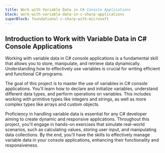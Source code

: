 ```yaml
---
title: Work with Variable Data in C# Console Applications
block: work-with-variable-data-in-c-sharp-applications
superBlock: foundational-c-sharp-with-microsoft
---
```


## Introduction to Work with Variable Data in C# Console Applications

Working with variable data in C# console applications is a fundamental skill that allows you to store, manipulate, and retrieve data dynamically. Understanding how to effectively use variables is crucial for writing efficient and functional C# programs.

The goal of this project is to master the use of variables in C# console applications. You'll learn how to declare and initialize variables, understand different data types, and perform operations on variables. This includes working with primitive types like integers and strings, as well as more complex types like arrays and custom objects.

Proficiency in handling variable data is essential for any C# developer aiming to create dynamic and responsive applications. Throughout this project, you'll engage in hands-on exercises that simulate real-world scenarios, such as calculating values, storing user input, and manipulating data collections. By the end, you'll have the skills to effectively manage variable data in your console applications, enhancing their functionality and responsiveness.

